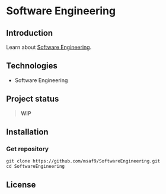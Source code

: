 <h1> Software Engineering </h1>

<!-- - [Introduction](#introduction)
- [Technologies](#technologies)
- [Project status](#project-status)
- [Installation](#installation)
  - [Get repository](#get-repository)
- [License](#license) -->

## Introduction

Learn about [Software Engineering](SOFTWAREENGINEERING.md).

## Technologies

- Software Engineering

## Project status

> **WIP**

## Installation

### Get repository

```git
git clone https://github.com/msaf9/SoftwareEngineering.git
cd SoftwareEngineering
```

## License
